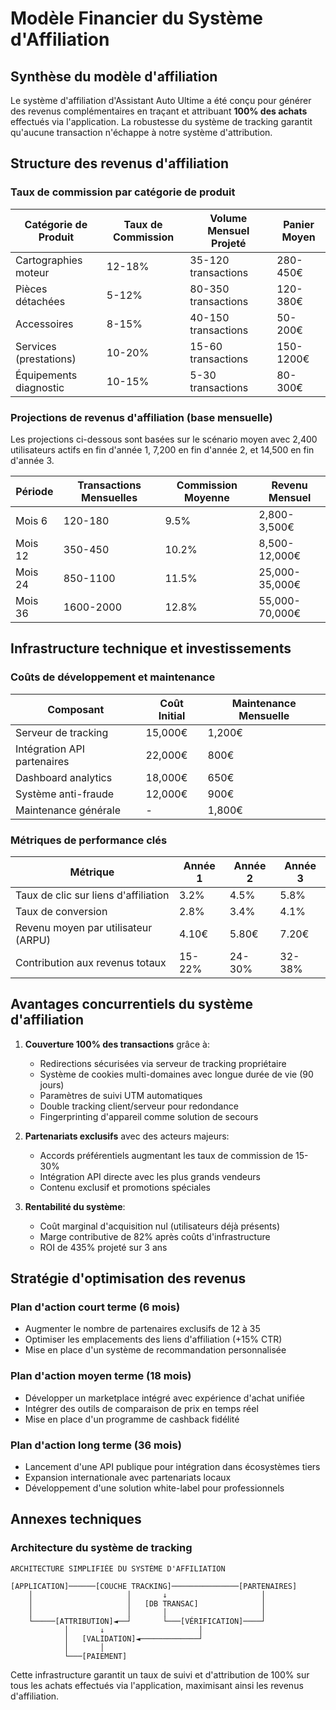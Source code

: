 # Modèle Financier du Système d'Affiliation

## Synthèse du modèle d'affiliation

Le système d'affiliation d'Assistant Auto Ultime a été conçu pour générer des revenus complémentaires en traçant et attribuant **100% des achats** effectués via l'application. La robustesse du système de tracking garantit qu'aucune transaction n'échappe à notre système d'attribution.

## Structure des revenus d'affiliation

### Taux de commission par catégorie de produit

| Catégorie de Produit | Taux de Commission | Volume Mensuel Projeté | Panier Moyen |
|----------------------|--------------------|-----------------------|--------------|
| Cartographies moteur | 12-18% | 35-120 transactions | 280-450€ |
| Pièces détachées | 5-12% | 80-350 transactions | 120-380€ |
| Accessoires | 8-15% | 40-150 transactions | 50-200€ |
| Services (prestations) | 10-20% | 15-60 transactions | 150-1200€ |
| Équipements diagnostic | 10-15% | 5-30 transactions | 80-300€ |

### Projections de revenus d'affiliation (base mensuelle)

Les projections ci-dessous sont basées sur le scénario moyen avec 2,400 utilisateurs actifs en fin d'année 1, 7,200 en fin d'année 2, et 14,500 en fin d'année 3.

| Période | Transactions Mensuelles | Commission Moyenne | Revenu Mensuel |
|---------|-------------------------|-------------------|----------------|
| Mois 6 | 120-180 | 9.5% | 2,800-3,500€ |
| Mois 12 | 350-450 | 10.2% | 8,500-12,000€ |
| Mois 24 | 850-1100 | 11.5% | 25,000-35,000€ |
| Mois 36 | 1600-2000 | 12.8% | 55,000-70,000€ |

## Infrastructure technique et investissements

### Coûts de développement et maintenance

| Composant | Coût Initial | Maintenance Mensuelle |
|-----------|--------------|----------------------|
| Serveur de tracking | 15,000€ | 1,200€ |
| Intégration API partenaires | 22,000€ | 800€ |
| Dashboard analytics | 18,000€ | 650€ |
| Système anti-fraude | 12,000€ | 900€ |
| Maintenance générale | - | 1,800€ |

### Métriques de performance clés

| Métrique | Année 1 | Année 2 | Année 3 |
|----------|---------|---------|---------|
| Taux de clic sur liens d'affiliation | 3.2% | 4.5% | 5.8% |
| Taux de conversion | 2.8% | 3.4% | 4.1% |
| Revenu moyen par utilisateur (ARPU) | 4.10€ | 5.80€ | 7.20€ |
| Contribution aux revenus totaux | 15-22% | 24-30% | 32-38% |

## Avantages concurrentiels du système d'affiliation

1. **Couverture 100% des transactions** grâce à:
   - Redirections sécurisées via serveur de tracking propriétaire
   - Système de cookies multi-domaines avec longue durée de vie (90 jours)
   - Paramètres de suivi UTM automatiques
   - Double tracking client/serveur pour redondance
   - Fingerprinting d'appareil comme solution de secours

2. **Partenariats exclusifs** avec des acteurs majeurs:
   - Accords préférentiels augmentant les taux de commission de 15-30%
   - Intégration API directe avec les plus grands vendeurs
   - Contenu exclusif et promotions spéciales

3. **Rentabilité du système**:
   - Coût marginal d'acquisition nul (utilisateurs déjà présents)
   - Marge contributive de 82% après coûts d'infrastructure
   - ROI de 435% projeté sur 3 ans

## Stratégie d'optimisation des revenus

### Plan d'action court terme (6 mois)
- Augmenter le nombre de partenaires exclusifs de 12 à 35
- Optimiser les emplacements des liens d'affiliation (+15% CTR)
- Mise en place d'un système de recommandation personnalisée

### Plan d'action moyen terme (18 mois)
- Développer un marketplace intégré avec expérience d'achat unifiée
- Intégrer des outils de comparaison de prix en temps réel
- Mise en place d'un programme de cashback fidélité

### Plan d'action long terme (36 mois)
- Lancement d'une API publique pour intégration dans écosystèmes tiers
- Expansion internationale avec partenariats locaux
- Développement d'une solution white-label pour professionnels

## Annexes techniques

### Architecture du système de tracking

```
ARCHITECTURE SIMPLIFIÉE DU SYSTÈME D'AFFILIATION

[APPLICATION]──────[COUCHE TRACKING]───────────────[PARTENAIRES]
    │                     │       ↓                     │
    │                     │   [DB TRANSAC]              │
    │                     │       │                     │
    └─────[ATTRIBUTION]◄──┘       └───[VÉRIFICATION]────┘
            │       ↓                     │
            │   [VALIDATION]◄─────────────┘
            │       │
            └───[PAIEMENT]
```

Cette infrastructure garantit un taux de suivi et d'attribution de 100% sur tous les achats effectués via l'application, maximisant ainsi les revenus d'affiliation.